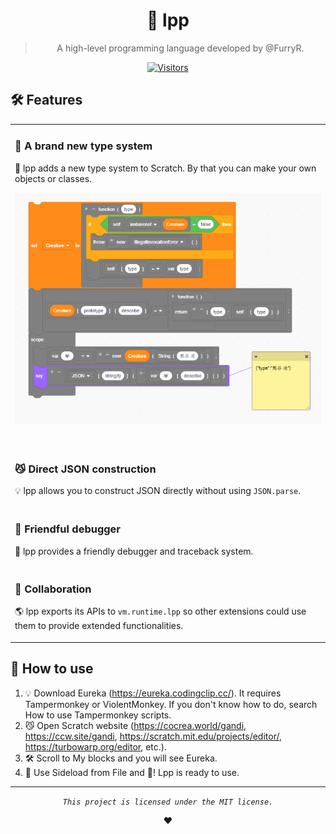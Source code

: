 <div align="center">

# 🐺 lpp

> A high-level programming language developed by @FurryR.

[![Visitors](https://hits.dwyl.com/FurryR/lpp-scratch.svg?style=flat-square)](http://github.com/FurryR/lpp-scratch)

</div>

## 🛠️ Features

<table>
<tr><td>

### 📃 A brand new type system

🌟 lpp adds a new type system to Scratch. By that you can make your own objects or classes.

![OOP in Scratch](doc/image/readme-oop.png) <img width=2000 />

</td></tr>
<tr><td>

### 😼 Direct JSON construction

💡 lpp allows you to construct JSON directly without using `JSON.parse`.

</td></tr>
<tr><td>

### 👾 Friendful debugger

🤖 lpp provides a friendly debugger and traceback system.

</td></tr>
<tr><td>

### 💞 Collaboration

🌎 lpp exports its APIs to `vm.runtime.lpp` so other extensions could use them to provide extended functionalities.

</td></tr>
</table>

## 🤔 How to use

1. 💡 Download Eureka (https://eureka.codingclip.cc/). It requires Tampermonkey or ViolentMonkey. If you don't know how to do, search How to use Tampermonkey scripts.
2. 😼 Open Scratch website (https://cocrea.world/gandi, https://ccw.site/gandi, https://scratch.mit.edu/projects/editor/, https://turbowarp.org/editor, etc.).
3. 🛠️ Scroll to My blocks and you will see Eureka.
4. 🐺 Use Sideload from File and 🎉! Lpp is ready to use.

---

<div align="center">

_`This project is licensed under the MIT license.`_

❤️

</div>
